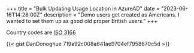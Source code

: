 +++
title = "Bulk Updating Usage Location in AzureAD"
date = "2023-06-16T14:28:00Z"
description = "Demo users get created as Americans. I wanted to set them up as good old proper British users."
+++

Country codes are [ISO 3166](https://www.iban.com/country-codes)

{{< gist DanDonoghue 719a92c008a641ae9704ef7958670c5d >}}
